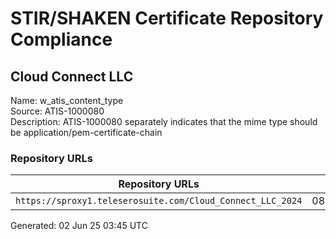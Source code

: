 # STIR/SHAKEN Certificate Repository Compliance

## Cloud Connect LLC

Name: w_atis_content_type\
Source: ATIS-1000080\
Description: ATIS-1000080 separately indicates that the mime type should be application/pem-certificate-chain
### Repository URLs

| Repository URLs | Not After |  Problems | Link |
|-----------------|-----------|-----------|------|
| `https://sproxy1.teleserosuite.com/Cloud_Connect_LLC_2024` | 08&#160;Jan&#160;25&#160;13:47&#160;UTC | true | [view](../../REPOS/f1f8c636a28c071e7234f1c8b5000f8bfec72625/README.md) |


Generated: 02 Jun 25 03:45 UTC